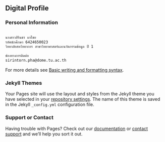 ## Digital Profile



### Personal Information
```markdown

นางสาวสิรินธร ผาไชย 
รหัศนักศึกษา 6424650023
วิทยาลัยสหวิทยาการ สาขาวิทยาศาสตร์และนวัตกรรมข้อมูล ปี 1

ช่องทางการติดต่อ
sirintorn.pha@dome.tu.ac.th
```

For more details see [Basic writing and formatting syntax](https://docs.github.com/en/github/writing-on-github/getting-started-with-writing-and-formatting-on-github/basic-writing-and-formatting-syntax).

### Jekyll Themes

Your Pages site will use the layout and styles from the Jekyll theme you have selected in your [repository settings](https://github.com/foadsue/TU107_activity/settings/pages). The name of this theme is saved in the Jekyll `_config.yml` configuration file.

### Support or Contact

Having trouble with Pages? Check out our [documentation](https://docs.github.com/categories/github-pages-basics/) or [contact support](https://support.github.com/contact) and we’ll help you sort it out.
